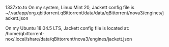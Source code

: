 1337xto.to
On my system, Linux Mint 20, Jackett config file is
~/.var/app/org.qbittorrent.qBittorrent/data/data/qBittorrent/nova3/engines/jackett.json

On my Ubuntu 18.04.5 LTS, Jackett config file is located at: <break>
/home/qbittorrent-nox/.local/share/data/qBittorrent/nova3/engines/jackett.json